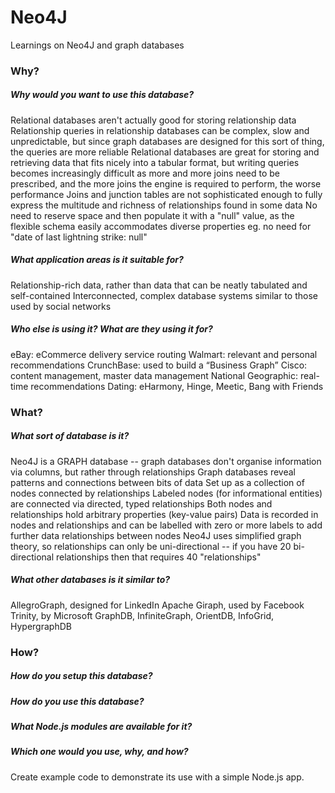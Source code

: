 # Neo4J
Learnings on Neo4J and graph databases

### Why?

##### Why would you want to use this database?
Relational databases aren't actually good for storing relationship data
Relationship queries in relationship databases can be complex, slow and unpredictable, but since graph databases are designed for this sort of thing, the queries are more reliable
Relational databases are great for storing and retrieving data that fits nicely into a tabular format, but writing queries becomes increasingly difficult as more and more joins need to be prescribed, and the more joins the engine is required to perform, the worse performance
Joins and junction tables are not sophisticated enough to fully express the multitude and richness of relationships found in some data
No need to reserve space and then populate it with a "null" value, as the flexible schema easily accommodates diverse properties eg. no need for "date of last lightning strike: null"

##### What application areas is it suitable for?
Relationship-rich data, rather than data that can be neatly tabulated and self-contained
Interconnected, complex database systems similar to those used by social networks

##### Who else is using it? What are they using it for?
eBay: eCommerce delivery service routing
Walmart: relevant and personal recommendations
CrunchBase: used to build a “Business Graph”
Cisco: content management, master data management
National Geographic: real-time recommendations
Dating: eHarmony, Hinge, Meetic, Bang with Friends

### What?

##### What sort of database is it?
Neo4J is a GRAPH database -- graph databases don't organise information via columns, but rather through relationships
Graph databases reveal patterns and connections between bits of data
Set up as a collection of nodes connected by relationships
Labeled nodes (for informational entities) are connected via directed, typed relationships
Both nodes and relationships hold arbitrary properties (key-value pairs)
Data is recorded in nodes and relationships and can be labelled with zero or more labels to add further data relationships between nodes
Neo4J uses simplified graph theory, so relationships can only be uni-directional -- if you have 20 bi-directional relationships then that requires 40 "relationships"

##### What other databases is it similar to?
AllegroGraph, designed for LinkedIn
Apache Giraph, used by Facebook
Trinity, by Microsoft
GraphDB, InfiniteGraph, OrientDB, InfoGrid, HypergraphDB

### How?

##### How do you setup this database?
##### How do you use this database?
##### What Node.js modules are available for it?
##### Which one would you use, why, and how?

Create example code to demonstrate its use with a simple Node.js app.
